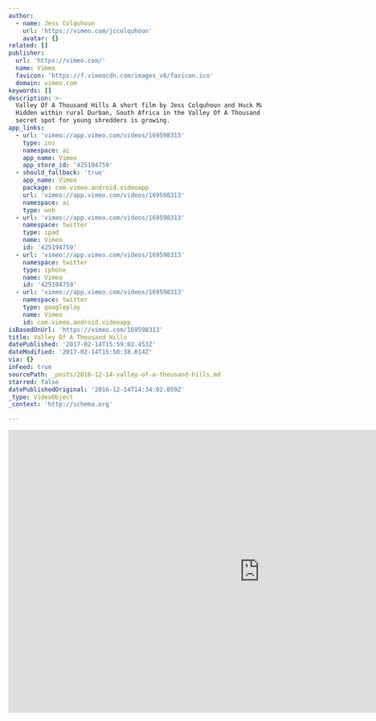 ```yaml
---
author:
  - name: Jess Colquhoun
    url: 'https://vimeo.com/jccolquhoun'
    avatar: {}
related: []
publisher:
  url: 'https://vimeo.com/'
  name: Vimeo
  favicon: 'https://f.vimeocdn.com/images_v6/favicon.ico'
  domain: vimeo.com
keywords: []
description: >-
  Valley Of A Thousand Hills A short film by Jess Colquhoun and Huck Magazine
  Hidden within rural Durban, South Africa in the Valley Of A Thousand Hills, a
  secret spot for young shredders is growing.
app_links:
  - url: 'vimeo://app.vimeo.com/videos/169598313'
    type: ios
    namespace: ai
    app_name: Vimeo
    app_store_id: '425194759'
  - should_fallback: 'true'
    app_name: Vimeo
    package: com.vimeo.android.videoapp
    url: 'vimeo://app.vimeo.com/videos/169598313'
    namespace: ai
    type: web
  - url: 'vimeo://app.vimeo.com/videos/169598313'
    namespace: twitter
    type: ipad
    name: Vimeo
    id: '425194759'
  - url: 'vimeo://app.vimeo.com/videos/169598313'
    namespace: twitter
    type: iphone
    name: Vimeo
    id: '425194759'
  - url: 'vimeo://app.vimeo.com/videos/169598313'
    namespace: twitter
    type: googleplay
    name: Vimeo
    id: com.vimeo.android.videoapp
isBasedOnUrl: 'https://vimeo.com/169598313'
title: Valley Of A Thousand Hills
datePublished: '2017-02-14T15:59:02.453Z'
dateModified: '2017-02-14T15:58:38.814Z'
via: {}
inFeed: true
sourcePath: _posts/2016-12-14-valley-of-a-thousand-hills.md
starred: false
datePublishedOriginal: '2016-12-14T14:34:02.059Z'
_type: VideoObject
_context: 'http://schema.org'

---
```

<iframe src="https://cdn.embedly.com/widgets/media.html?src=https%3A%2F%2Fplayer.vimeo.com%2Fvideo%2F169598313&amp;url=https%3A%2F%2Fvimeo.com%2F169598313&amp;image=https%3A%2F%2Fi.vimeocdn.com%2Fvideo%2F605511151_1280.jpg&amp;key=b7d04c9b404c499eba89ee7072e1c4f7&amp;type=text%2Fhtml&amp;schema=vimeo" width="1000" height="563" scrolling="no" frameborder="0" allowfullscreen="" style=""></iframe>